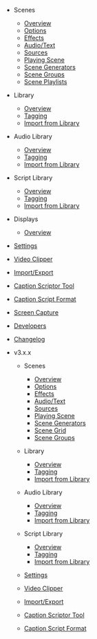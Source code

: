 - Scenes

  - [Overview](v4/scenes.md)
  - [Options](v4/options.md)
  - [Effects](v4/effects.md)
  - [Audio/Text](v4/audio_text.md)
  - [Sources](v4/sources.md)
  - [Playing Scene](v4/playing_scene.md)
  - [Scene Generators](v4/scene_generators.md)
  - [Scene Groups](v4/groups.md)
  - [Scene Playlists](v4/scene_playlists.md)
  
- Library

  - [Overview](v4/library.md)
  - [Tagging](v4/tagging.md)
  - [Import from Library](v4/import_from_library.md)  
  
- Audio Library

  - [Overview](v4/audio_library.md)
  - [Tagging](v4/audio_tagging.md)
  - [Import from Library](v4/audio_import_from_library.md)

- Script Library

  - [Overview](v4/script_library.md)
  - [Tagging](v4/script_tagging.md)
  - [Import from Library](v4/script_import_from_library.md)

- Displays

  - [Overview](v4/displays.md)
  
- [Settings](v4/config.md)
- [Video Clipper](v4/clips.md)
- [Import/Export](v4/import_export.md)
- [Caption Scriptor Tool](v4/scriptor.md)
- [Caption Script Format](v4/caption_script.md)
- [Screen Capture](screen_capture.md)
- [Developers](developers.md)
- [Changelog](changelog.md)

- v3.x.x

  - Scenes

    - [Overview](v3/scenes.md)
    - [Options](v3/options.md)
    - [Effects](v3/effects.md)
    - [Audio/Text](v3/audio_text.md)
    - [Sources](v3/sources.md)
    - [Playing Scene](v3/playing_scene.md)
    - [Scene Generators](v3/scene_generators.md)
    - [Scene Grid](v3/grid.md)
    - [Scene Groups](v3/groups.md)
    
  - Library

    - [Overview](v3/library.md)
    - [Tagging](v3/tagging.md)
    - [Import from Library](v3/import_from_library.md)  
    
  - Audio Library

    - [Overview](v3/audio_library.md)
    - [Tagging](v3/audio_tagging.md)
    - [Import from Library](v3/audio_import_from_library.md)

  - Script Library

    - [Overview](v3/script_library.md)
    - [Tagging](v3/script_tagging.md)
    - [Import from Library](v3/script_import_from_library.md)
    
  - [Settings](v3/config.md)
  - [Video Clipper](v3/clips.md)
  - [Import/Export](v3/import_export.md)
  - [Caption Scriptor Tool](v3/scriptor.md)
  - [Caption Script Format](v3/caption_script.md)